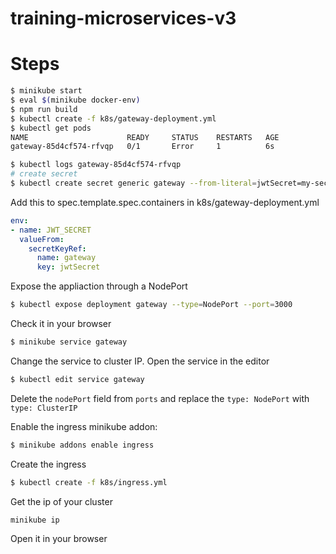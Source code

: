 # training-microservices-v3

# Steps

```sh
$ minikube start
$ eval $(minikube docker-env)
$ npm run build
$ kubectl create -f k8s/gateway-deployment.yml
$ kubectl get pods
NAME                      READY     STATUS    RESTARTS   AGE
gateway-85d4cf574-rfvqp   0/1       Error     1          6s

$ kubectl logs gateway-85d4cf574-rfvqp
# create secret
$ kubectl create secret generic gateway --from-literal=jwtSecret=my-secret
```

Add this to spec.template.spec.containers in k8s/gateway-deployment.yml

```yaml
env:
- name: JWT_SECRET
  valueFrom:
    secretKeyRef:
      name: gateway
      key: jwtSecret
```

Expose the appliaction through a NodePort

```sh
$ kubectl expose deployment gateway --type=NodePort --port=3000
```

Check it in your browser

```sh
$ minikube service gateway
```

Change the service to cluster IP. Open the service in the editor

```sh
$ kubectl edit service gateway
```

Delete the `nodePort` field from `ports` and replace the `type: NodePort` with `type: ClusterIP`

Enable the ingress minikube addon:

```sh
$ minikube addons enable ingress
```

Create the ingress

```sh
$ kubectl create -f k8s/ingress.yml
```

Get the ip of your cluster

```sh
minikube ip
```

Open it in your browser

